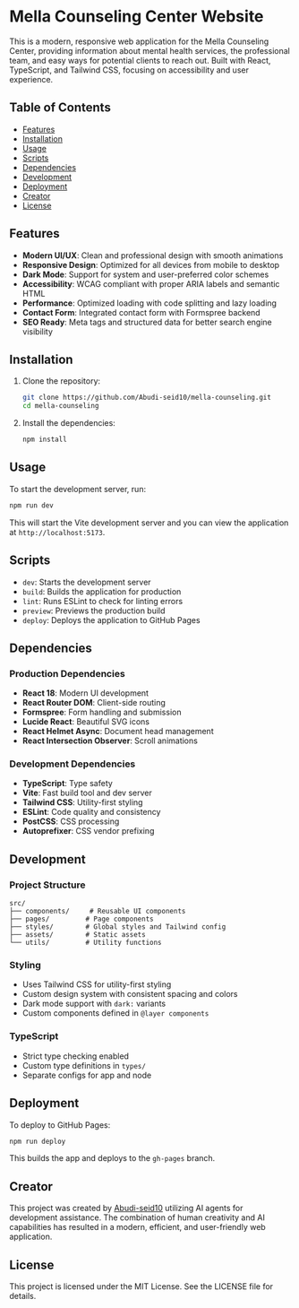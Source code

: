 # Mella Counseling Center Website

This is a modern, responsive web application for the Mella Counseling Center, providing information about mental health services, the professional team, and easy ways for potential clients to reach out. Built with React, TypeScript, and Tailwind CSS, focusing on accessibility and user experience.

## Table of Contents

- [Features](#features)
- [Installation](#installation)
- [Usage](#usage)
- [Scripts](#scripts)
- [Dependencies](#dependencies)
- [Development](#development)
- [Deployment](#deployment)
- [Creator](#creator)
- [License](#license)

## Features

- **Modern UI/UX**: Clean and professional design with smooth animations
- **Responsive Design**: Optimized for all devices from mobile to desktop
- **Dark Mode**: Support for system and user-preferred color schemes
- **Accessibility**: WCAG compliant with proper ARIA labels and semantic HTML
- **Performance**: Optimized loading with code splitting and lazy loading
- **Contact Form**: Integrated contact form with Formspree backend
- **SEO Ready**: Meta tags and structured data for better search engine visibility

## Installation

1. Clone the repository:
   ```sh
   git clone https://github.com/Abudi-seid10/mella-counseling.git
   cd mella-counseling
   ```

2. Install the dependencies:
   ```sh
   npm install
   ```

## Usage

To start the development server, run:
```sh
npm run dev
```

This will start the Vite development server and you can view the application at `http://localhost:5173`.

## Scripts

- `dev`: Starts the development server
- `build`: Builds the application for production
- `lint`: Runs ESLint to check for linting errors
- `preview`: Previews the production build
- `deploy`: Deploys the application to GitHub Pages

## Dependencies

### Production Dependencies
- **React 18**: Modern UI development
- **React Router DOM**: Client-side routing
- **Formspree**: Form handling and submission
- **Lucide React**: Beautiful SVG icons
- **React Helmet Async**: Document head management
- **React Intersection Observer**: Scroll animations

### Development Dependencies
- **TypeScript**: Type safety
- **Vite**: Fast build tool and dev server
- **Tailwind CSS**: Utility-first styling
- **ESLint**: Code quality and consistency
- **PostCSS**: CSS processing
- **Autoprefixer**: CSS vendor prefixing

## Development

### Project Structure
```
src/
├── components/     # Reusable UI components
├── pages/         # Page components
├── styles/        # Global styles and Tailwind config
├── assets/        # Static assets
└── utils/         # Utility functions
```

### Styling
- Uses Tailwind CSS for utility-first styling
- Custom design system with consistent spacing and colors
- Dark mode support with `dark:` variants
- Custom components defined in `@layer components`

### TypeScript
- Strict type checking enabled
- Custom type definitions in `types/`
- Separate configs for app and node

## Deployment

To deploy to GitHub Pages:
```sh
npm run deploy
```

This builds the app and deploys to the `gh-pages` branch.

## Creator

This project was created by [Abudi-seid10](https://github.com/Abudi-seid10) utilizing AI agents for development assistance. The combination of human creativity and AI capabilities has resulted in a modern, efficient, and user-friendly web application.

## License

This project is licensed under the MIT License. See the LICENSE file for details.
